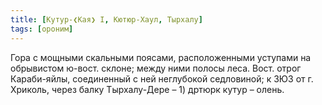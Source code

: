 ```yaml
---
title: [Кутур-❮Кая❯ I, Кютюр-Хаул, Тырхалу]
tags: [ороним]
---
```


Гора с мощными скальными поясами, расположенными уступами на обрывистом ю-вост.
склоне; между ними полосы леса. Вост. отрог Караби-яйлы, соединенный с ней
неглубокой седловиной; к ЗЮЗ от г. Хриколь, через балку Тырхалу-Дере – 1) дртюрк
кутур – олень.
